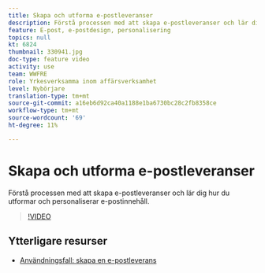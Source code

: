 ```yaml
---
title: Skapa och utforma e-postleveranser
description: Förstå processen med att skapa e-postleveranser och lär dig hur du utformar och personaliserar e-postinnehåll.
feature: E-post, e-postdesign, personalisering
topics: null
kt: 6824
thumbnail: 330941.jpg
doc-type: feature video
activity: use
team: WWFRE
role: Yrkesverksamma inom affärsverksamhet
level: Nybörjare
translation-type: tm+mt
source-git-commit: a16eb6d92ca40a1188e1ba6730bc28c2fb8358ce
workflow-type: tm+mt
source-wordcount: '69'
ht-degree: 11%

---
```



# Skapa och utforma e-postleveranser

Förstå processen med att skapa e-postleveranser och lär dig hur du utformar och personaliserar e-postinnehåll.

>[!VIDEO](https://video.tv.adobe.com/v/330941?quality=12)

## Ytterligare resurser

* [Användningsfall: skapa en e-postleverans](https://experienceleague.adobe.com/docs/campaign-classic/using/designing-content/editing-html-content/use-case)

